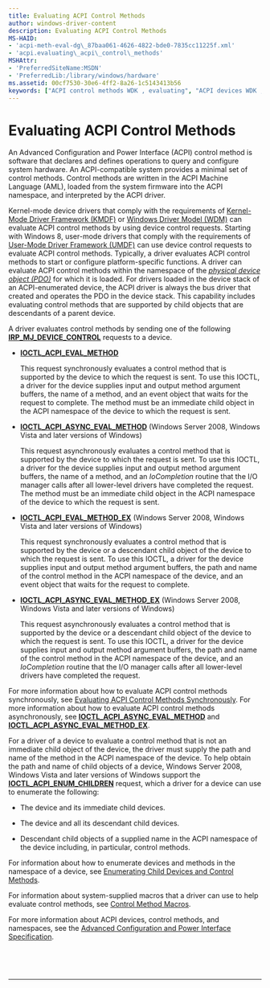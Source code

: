 ```yaml
---
title: Evaluating ACPI Control Methods
author: windows-driver-content
description: Evaluating ACPI Control Methods
MS-HAID:
- 'acpi-meth-eval-dg\_87baa061-4626-4822-bde0-7835cc11225f.xml'
- 'acpi.evaluating\_acpi\_control\_methods'
MSHAttr:
- 'PreferredSiteName:MSDN'
- 'PreferredLib:/library/windows/hardware'
ms.assetid: 00cf7530-30e6-4ff2-8a26-1c5143413b56
keywords: ["ACPI control methods WDK , evaluating", "ACPI devices WDK , evaluating control methods"]
---
```


# Evaluating ACPI Control Methods


An Advanced Configuration and Power Interface (ACPI) control method is software that declares and defines operations to query and configure system hardware. An ACPI-compatible system provides a minimal set of control methods. Control methods are written in the ACPI Machine Language (AML), loaded from the system firmware into the ACPI namespace, and interpreted by the ACPI driver.

Kernel-mode device drivers that comply with the requirements of [Kernel-Mode Driver Framework (KMDF)](https://msdn.microsoft.com/library/windows/hardware/dn265580) or [Windows Driver Model (WDM)](https://msdn.microsoft.com/library/windows/hardware/ff565698) can evaluate ACPI control methods by using device control requests. Starting with Windows 8, user-mode drivers that comply with the requirements of [User-Mode Driver Framework (UMDF)](https://msdn.microsoft.com/library/windows/hardware/ff560442) can use device control requests to evaluate ACPI control methods. Typically, a driver evaluates ACPI control methods to start or configure platform-specific functions. A driver can evaluate ACPI control methods within the namespace of the [*physical device object (PDO)*](https://msdn.microsoft.com/library/windows/hardware/ff556325#wdkgloss-physical-device-object--pdo-) for which it is loaded. For drivers loaded in the device stack of an ACPI-enumerated device, the ACPI driver is always the bus driver that created and operates the PDO in the device stack. This capability includes evaluating control methods that are supported by child objects that are descendants of a parent device.

A driver evaluates control methods by sending one of the following [**IRP\_MJ\_DEVICE\_CONTROL**](https://msdn.microsoft.com/library/windows/hardware/ff550744) requests to a device.

-   [**IOCTL\_ACPI\_EVAL\_METHOD**](https://msdn.microsoft.com/library/windows/hardware/ff536148)

    This request synchronously evaluates a control method that is supported by the device to which the request is sent. To use this IOCTL, a driver for the device supplies input and output method argument buffers, the name of a method, and an event object that waits for the request to complete. The method must be an immediate child object in the ACPI namespace of the device to which the request is sent.

-   [**IOCTL\_ACPI\_ASYNC\_EVAL\_METHOD**](https://msdn.microsoft.com/library/windows/hardware/ff536145) (Windows Server 2008, Windows Vista and later versions of Windows)

    This request asynchronously evaluates a control method that is supported by the device to which the request is sent. To use this IOCTL, a driver for the device supplies input and output method argument buffers, the name of a method, and an *IoCompletion* routine that the I/O manager calls after all lower-level drivers have completed the request. The method must be an immediate child object in the ACPI namespace of the device to which the request is sent.

-   [**IOCTL\_ACPI\_EVAL\_METHOD\_EX**](https://msdn.microsoft.com/library/windows/hardware/ff536149) (Windows Server 2008, Windows Vista and later versions of Windows)

    This request synchronously evaluates a control method that is supported by the device or a descendant child object of the device to which the request is sent. To use this IOCTL, a driver for the device supplies input and output method argument buffers, the path and name of the control method in the ACPI namespace of the device, and an event object that waits for the request to complete.

-   [**IOCTL\_ACPI\_ASYNC\_EVAL\_METHOD\_EX**](https://msdn.microsoft.com/library/windows/hardware/ff536146) (Windows Server 2008, Windows Vista and later versions of Windows)

    This request asynchronously evaluates a control method that is supported by the device or a descendant child object of the device to which the request is sent. To use this IOCTL, a driver for the device supplies input and output method argument buffers, the path and name of the control method in the ACPI namespace of the device, and an *IoCompletion* routine that the I/O manager calls after all lower-level drivers have completed the request.

For more information about how to evaluate ACPI control methods synchronously, see [Evaluating ACPI Control Methods Synchronously](evaluating-acpi-control-methods-synchronously.md). For more information about how to evaluate ACPI control methods asynchronously, see [**IOCTL\_ACPI\_ASYNC\_EVAL\_METHOD**](https://msdn.microsoft.com/library/windows/hardware/ff536145) and [**IOCTL\_ACPI\_ASYNC\_EVAL\_METHOD\_EX**](https://msdn.microsoft.com/library/windows/hardware/ff536146).

For a driver of a device to evaluate a control method that is not an immediate child object of the device, the driver must supply the path and name of the method in the ACPI namespace of the device. To help obtain the path and name of child objects of a device, Windows Server 2008, Windows Vista and later versions of Windows support the [**IOCTL\_ACPI\_ENUM\_CHILDREN**](https://msdn.microsoft.com/library/windows/hardware/ff536147) request, which a driver for a device can use to enumerate the following:

-   The device and its immediate child devices.

-   The device and all its descendant child devices.

-   Descendant child objects of a supplied name in the ACPI namespace of the device including, in particular, control methods.

For information about how to enumerate devices and methods in the namespace of a device, see [Enumerating Child Devices and Control Methods](enumerating-child-devices-and-control-methods.md).

For information about system-supplied macros that a driver can use to help evaluate control methods, see [Control Method Macros](control-method-macros.md).

For more information about ACPI devices, control methods, and namespaces, see the [Advanced Configuration and Power Interface Specification](http://go.microsoft.com/fwlink/p/?linkid=57185).

 

 


--------------------


